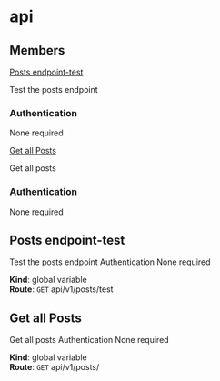 # api

## Members

[Posts endpoint-test](api.md#Posts%20endpoint-test)

Test the posts endpoint

### Authentication

None required

[Get all Posts](api.md#Get%20all%20Posts)

Get all posts

### Authentication

None required

## Posts endpoint-test

Test the posts endpoint Authentication None required

**Kind**: global variable  
**Route**: `GET` api/v1/posts/test  


## Get all Posts

Get all posts Authentication None required

**Kind**: global variable  
**Route**: `GET` api/v1/posts/

